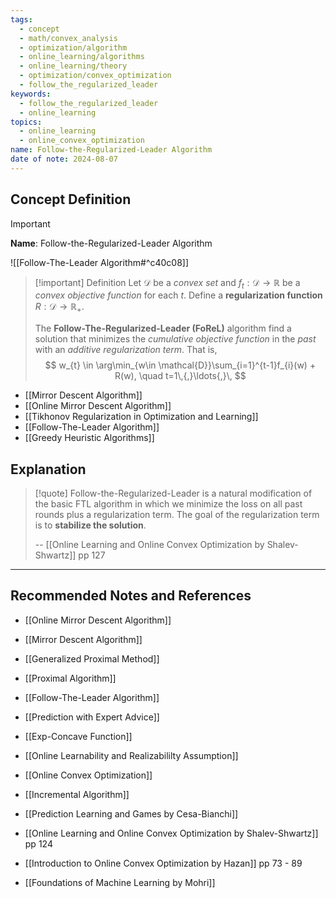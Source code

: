 ```yaml
---
tags:
  - concept
  - math/convex_analysis
  - optimization/algorithm
  - online_learning/algorithms
  - online_learning/theory
  - optimization/convex_optimization
  - follow_the_regularized_leader
keywords:
  - follow_the_regularized_leader
  - online_learning
topics:
  - online_learning
  - online_convex_optimization
name: Follow-the-Regularized-Leader Algorithm
date of note: 2024-08-07
---
```


## Concept Definition

>[!important]
>**Name**: Follow-the-Regularized-Leader Algorithm

![[Follow-The-Leader Algorithm#^c40c08]]

>[!important] Definition
>Let $\mathcal{D}$ be a *convex set* and $f_{t}: \mathcal{D} \to \mathbb{R}$ be a *convex objective function* for each $t$. Define a **regularization function** $R: \mathcal{D}\to \mathbb{R}_{+}$.
>
>The **Follow-The-Regularized-Leader (FoReL)** algorithm find a solution that minimizes the *cumulative objective function* in the *past* with an *additive regularization term*. That is,
>$$
> w_{t} \in \arg\min_{w\in \mathcal{D}}\sum_{i=1}^{t-1}f_{i}(w) + R(w), \quad t=1\,{,}\ldots{,}\,
>$$

- [[Mirror Descent Algorithm]]
- [[Online Mirror Descent Algorithm]]
- [[Tikhonov Regularization in Optimization and Learning]]
- [[Follow-The-Leader Algorithm]]
- [[Greedy Heuristic Algorithms]]


## Explanation

>[!quote]
>Follow-the-Regularized-Leader is a natural modification of the basic FTL algorithm in which we minimize the loss on all past rounds plus a regularization term. The goal of the regularization term is to **stabilize the solution**.
>
>-- [[Online Learning and Online Convex Optimization by Shalev-Shwartz]] pp 127





-----------
##  Recommended Notes and References


- [[Online Mirror Descent Algorithm]]
- [[Mirror Descent Algorithm]]
- [[Generalized Proximal Method]]
- [[Proximal Algorithm]]


- [[Follow-The-Leader Algorithm]]
- [[Prediction with Expert Advice]]
- [[Exp-Concave Function]]



- [[Online Learnability and Realizabililty Assumption]]
- [[Online Convex Optimization]]
- [[Incremental Algorithm]]




- [[Prediction Learning and Games by Cesa-Bianchi]]
- [[Online Learning and Online Convex Optimization by Shalev-Shwartz]] pp 124
- [[Introduction to Online Convex Optimization by Hazan]] pp 73 - 89
- [[Foundations of Machine Learning by Mohri]]